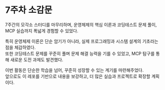 # 7주차 소감문

7주간의 모각소 스터디를 마무리하며, 운영체제의 핵심 이론과 코딩테스트 문제 풀이, MCP 실습까지 폭넓게 경험할 수 있었다.  

특히 운영체제 이론은 단순 암기가 아니라, 실제 프로그래밍과 시스템 설계의 기초라는 점을 체감하였다.  
또한 코딩테스트 문제를 꾸준히 풀며 문제 해결 능력을 기를 수 있었고, MCP 탐구를 통해 새로운 도전 과제도 발견했다.  

이번 활동은 단순한 학습을 넘어, 꾸준히 성장할 수 있는 계기를 마련해주었다.  
앞으로도 이 레포를 기반으로 내용을 보강하고, 더 많은 실습과 프로젝트로 확장할 계획이다.
